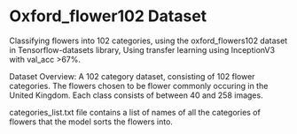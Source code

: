 # Oxford_flower102 Dataset
Classifying flowers into 102 categories, using the oxford_flowers102 dataset in Tensorflow-datasets library, Using transfer learning using InceptionV3 with val_acc >67%.

Dataset Overview:
A 102 category dataset, consisting of 102 flower categories. The flowers chosen to be flower commonly occuring in the United Kingdom. Each class consists of between 40 and 258 images.

categories_list.txt file contains a list of names of all the categories of flowers that the model sorts the flowers into.
